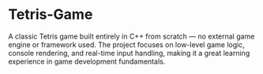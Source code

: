 # Tetris-Game
A classic Tetris game built entirely in C++ from scratch — no external game engine or framework used. The project focuses on low-level game logic, console rendering, and real-time input handling, making it a great learning experience in game development fundamentals.
